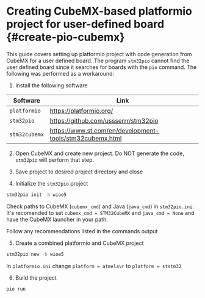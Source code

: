 # Creating CubeMX-based platformio project for user-defined board {#create-pio-cubemx}

This guide covers setting up platformio project with code generation from CubeMX for a user defined board. The program `stm32pio` cannot find the user defined board since it searches for boards with the `pio` command. The following was performed as a workaround:

1. Install the following software

| Software | Link |
| --- | --- |
| `platformio` | https://platformio.org/ |
| `stm32pio` | https://github.com/ussserrr/stm32pio |
| `stm32cubemx` | https://www.st.com/en/development-tools/stm32cubemx.html |

2. Open CubeMX and create new project. Do NOT generate the code, `stm32pio` will perform that step.

3. Save project to desired project directory and close

4. Initialize the `stm32pio` project

```bash
stm32pio init -b wioe5
```

Check paths to CubeMX (`cubemx_cmd`) and Java (`java_cmd`) in `stm32pio.ini`. It's recomended to set `cubemx_cmd = STM32CubeMX` and `java_cmd = None` and have the CubeMX launcher in your path.

Follow any recommendations listed in the commands output

5. Create a combined platformio and CubeMX project

```bash
stm32pio new -b wioe5
```

In `platformio.ini` change `platform = atmelavr` to `platform = ststm32`

6. Build the project

```bash
pio run
```
